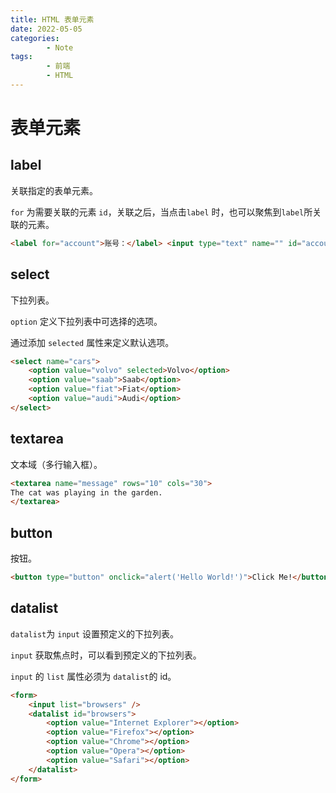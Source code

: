 ```yaml
---
title: HTML 表单元素
date: 2022-05-05
categories:
        - Note
tags:
        - 前端
        - HTML
---
```


# 表单元素

## label

关联指定的表单元素。

`for` 为需要关联的元素 `id`，关联之后，当点击`label` 时，也可以聚焦到`label`所关联的元素。

```html
<label for="account">账号：</label> <input type="text" name="" id="account" />
```

## select

下拉列表。

`option` 定义下拉列表中可选择的选项。

通过添加 `selected` 属性来定义默认选项。

```html
<select name="cars">
	<option value="volvo" selected>Volvo</option>
	<option value="saab">Saab</option>
	<option value="fiat">Fiat</option>
	<option value="audi">Audi</option>
</select>
```

## textarea

文本域（多行输入框）。

```html
<textarea name="message" rows="10" cols="30">
The cat was playing in the garden.
</textarea>
```

## button

按钮。

```html
<button type="button" onclick="alert('Hello World!')">Click Me!</button>
```

## datalist

`datalist`为 `input` 设置预定义的下拉列表。

`input` 获取焦点时，可以看到预定义的下拉列表。

`input` 的 `list` 属性必须为 `datalist`的 id。

```html
<form>
	<input list="browsers" />
	<datalist id="browsers">
		<option value="Internet Explorer"></option>
		<option value="Firefox"></option>
		<option value="Chrome"></option>
		<option value="Opera"></option>
		<option value="Safari"></option>
	</datalist>
</form>
```

